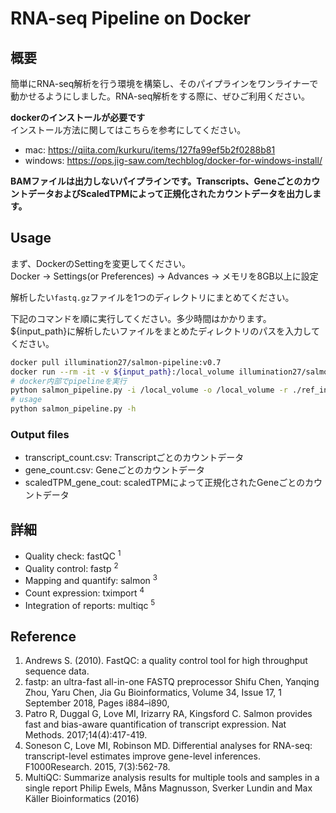 # RNA-seq Pipeline on Docker

## 概要

簡単にRNA-seq解析を行う環境を構築し、そのパイプラインをワンライナーで動かせるようにしました。RNA-seq解析をする際に、ぜひご利用ください。

**dockerのインストールが必要です**  
インストール方法に関してはこちらを参考にしてください。

- mac: https://qiita.com/kurkuru/items/127fa99ef5b2f0288b81
- windows: https://ops.jig-saw.com/techblog/docker-for-windows-install/

**BAMファイルは出力しないパイプラインです。Transcripts、GeneごとのカウントデータおよびScaledTPMによって正規化されたカウントデータを出力します。**

## Usage

まず、DockerのSettingを変更してください。  
Docker -> Settings(or Preferences) -> Advances -> メモリを8GB以上に設定

解析したい`fastq.gz`ファイルを1つのディレクトリにまとめてください。

下記のコマンドを順に実行してください。多少時間はかかります。${input_path}に解析したいファイルをまとめたディレクトリのパスを入力してください。

```bash
docker pull illumination27/salmon-pipeline:v0.7
docker run --rm -it -v ${input_path}:/local_volume illumination27/salmon-pipeline:v0.7 bash
# docker内部でpipelineを実行
python salmon_pipeline.py -i /local_volume -o /local_volume -r ./ref_index
# usage
python salmon_pipeline.py -h
```

### Output files

- transcript_count.csv: Transcriptごとのカウントデータ
- gene_count.csv: Geneごとのカウントデータ
- scaledTPM_gene_cout: scaledTPMによって正規化されたGeneごとのカウントデータ

## 詳細

- Quality check: fastQC <sup>1</sup>
- Quality control: fastp <sup>2</sup>
- Mapping and quantify: salmon <sup>3</sup>
- Count expression: tximport <sup>4</sup>
- Integration of reports: multiqc <sup>5</sup>

## Reference

1. Andrews S. (2010). FastQC: a quality control tool for high throughput sequence data.
2. fastp: an ultra-fast all-in-one FASTQ preprocessor Shifu Chen, Yanqing Zhou, Yaru Chen, Jia Gu Bioinformatics, Volume 34, Issue 17, 1 September 2018, Pages i884–i890,
3. Patro R, Duggal G, Love MI, Irizarry RA, Kingsford C. Salmon provides fast and bias-aware quantification of transcript expression. Nat Methods. 2017;14(4):417-419.
4. Soneson C, Love MI, Robinson MD. Differential analyses for RNA-seq: transcript-level estimates improve gene-level inferences. F1000Research. 2015, 7(3):562-78.
5. MultiQC: Summarize analysis results for multiple tools and samples in a single report
Philip Ewels, Måns Magnusson, Sverker Lundin and Max Käller Bioinformatics (2016)
